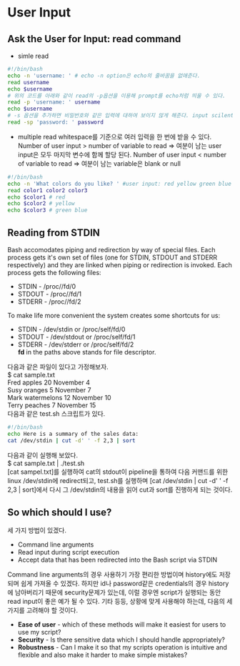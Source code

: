 User Input
===

## Ask the User for Input: **read** command
- simle read
```bash
#!/bin/bash
echo -n 'username: ' # echo -n option은 echo의 줄바꿈을 없애준다.
read username
echo $username
# 위의 코드를 아래와 같이 read의 -p옵션을 이용해 prompt를 echo처럼 띄울 수 있다.
read -p 'username: ' username
echo $username
# -s 옵션을 추가하면 비밀번호와 같은 입력에 대하여 보이지 않게 해준다. input scilent
read -sp 'password: ' password
```
- multiple read
whitespace를 기준으로 여러 입력을 한 번에 받을 수 있다. 
Number of user input > number of variable to read => 여분이 남는 user input은 모두 마지막 변수에 함께 할당 된다.
Number of user input < number of variable to read => 여분이 남는 variable은 blank or null
```bash
#!/bin/bash
echo -n 'What colors do you like? ' #user input: red yellow green blue
read color1 color2 color3
echo $color1 # red
echo $color2 # yellow
echo $color3 # green blue
```

## Reading from STDIN
Bash accomodates piping and redirection by way of special files. Each process gets it's own set of files (one for STDIN, STDOUT and STDERR respectively) and they are linked when piping or redirection is invoked. Each process gets the following files:  
* STDIN - /proc/<processID>/fd/0
* STDOUT - /proc/<processID>/fd/1
* STDERR - /proc/<processID>/fd/2  

To make life more convenient the system creates some shortcuts for us:  
* STDIN - /dev/stdin or /proc/self/fd/0
* STDOUT - /dev/stdout or /proc/self/fd/1
* STDERR - /dev/stderr or /proc/self/fd/2  
**fd** in the paths above stands for file descriptor.  

다음과 같은 파일이 있다고 가정해보자.  
$ cat sample.txt  
Fred apples 20 November 4  
Susy oranges 5 November 7  
Mark watermelons 12 November 10  
Terry peaches 7 November 15  
다음과 같은 test.sh 스크립트가 있다.  
```bash
#!/bin/bash
echo Here is a summary of the sales data:
cat /dev/stdin | cut -d' ' -f 2,3 | sort
```
다음과 같이 실행해 보았다.  
$ cat sample.txt | ./test.sh  
[cat sampel.txt]를 실행하여 cat의 stdout이 pipeline을 통하여 다음 커맨드를 위한 linux /dev/stdin에 redirect되고, test.sh를 실행하며 [cat /dev/stdin | cut -d' ' -f 2,3 | sort]에서 다시 그 /dev/stdin의 내용을 읽어 cut과 sort를 진행하게 되는 것이다.  

## So which should I use?
세 가지 방법이 있겠다.  
- Command line arguments
- Read input during script execution
- Accept data that has been redirected into the Bash script via STDIN

Command line arguments의 경우 사용하기 가장 편리한 방법이며 history에도 저장되며 쉽게 가져올 수 있겠다. 하지만 id나 password같은 credentials의 경우 history에 남아버리기 때문에 security문제가 있는데, 이럴 경우엔 script가 실행되는 동안 read input이 좋은 예가 될 수 있다. 기타 등등, 상황에 맞게 사용해야 하는데, 다음의 세 가지를 고려해야 할 것이다.  

- **Ease of user** - which of these methods will make it easiest for users to use my script?
- **Security** - Is there sensitive data which I should handle appropriately?
- **Robustness** - Can I make it so that my scripts operation is intuitive and flexible and also make it harder to make simple mistakes?

